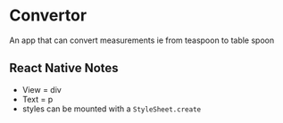 # Convertor

An app that can convert measurements ie from teaspoon to table spoon

## React Native Notes

* View = div
* Text = p
* styles can be mounted with a `StyleSheet.create`